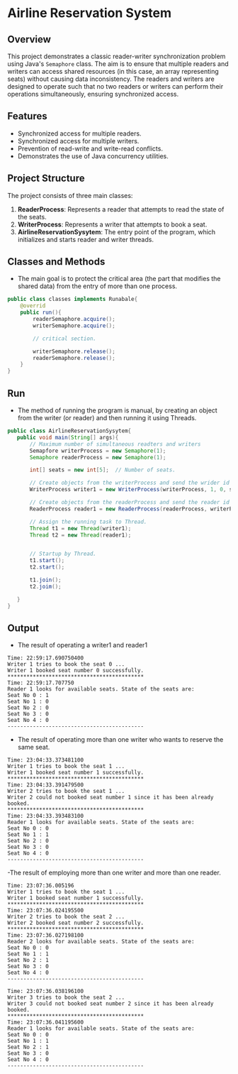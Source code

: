 # Airline Reservation System

## Overview

This project demonstrates a classic reader-writer synchronization problem using Java's `Semaphore` class. The aim is to ensure that multiple readers and writers can access shared resources (in this case, an array representing seats) without causing data inconsistency. The readers and writers are designed to operate such that no two readers or writers can perform their operations simultaneously, ensuring synchronized access.

## Features

- Synchronized access for multiple readers.
- Synchronized access for multiple writers.
- Prevention of read-write and write-read conflicts.
- Demonstrates the use of Java concurrency utilities.


## Project Structure

The project consists of three main classes:

1. **ReaderProcess**: Represents a reader that attempts to read the state of the seats.
2. **WriterProcess**: Represents a writer that attempts to book a seat.
3. **AirlineReservationSysytem**: The entry point of the program, which initializes and starts reader and writer threads.

## Classes and Methods

- The main goal is to protect the critical area (the part that modifies the shared data) from the entry of more than one process.

```java
public class classes implements Runabale{
    @overrid
    public run(){
        readerSemaphore.acquire();
        writerSemaphore.acquire();

        // critical section.

        writerSemaphore.release();
        readerSemaphore.release();
    }
}
```
## Run
 - The method of running the program is manual, by creating an object from the writer (or reader) and then running it using Threads.
 ```java
 public class AirlineReservationSysytem{
    public void main(String[] args){
        // Maximum number of simultaneous readters and writers
        Semapfore writerProcess = new Semaphore(1);  
        Semaphore readerProcess = new Semaphore(1);

        int[] seats = new int[5];  // Number of seats.

        // Create objects from the writerProcess and send the wrider id and information about the seat to be reserved
        WriterProcess writer1 = new WriterProcess(writerProcess, 1, 0, seats); //The writer1 wants to reserve seat 0.

        // Create objects from the readerProcess and send the reader id and writer status (To ensure that it does not enter the critical section while reading)
        ReaderProcess reader1 = new ReaderProcess(readerProcess, writerProcess, 1, seats); // The reader1 wants to see the condition of the seats

        // Assign the running task to Thread.
        Thread t1 = new Thread(writer1); 
        Thread t2 = new Thread(reader1);


        // Startup by Thread.
        t1.start();
        t2.start();

        t1.join();
        t2.joim();

    }
}
```

## Output
- The result of operating a writer1 and reader1
```
Time: 22:59:17.690750400
Writer 1 tries to book the seat 0 ...
Writer 1 booked seat number 0 successfully.
*******************************************
Time: 22:59:17.707750
Reader 1 looks for available seats. State of the seats are:
Seat No 0 : 1
Seat No 1 : 0
Seat No 2 : 0
Seat No 3 : 0
Seat No 4 : 0
-------------------------------------------
```
- The result of operating more than one writer who wants to reserve the same seat.
```
Time: 23:04:33.373481100
Writer 1 tries to book the seat 1 ...
Writer 1 booked seat number 1 successfully.
*******************************************
Time: 23:04:33.391479500
Writer 2 tries to book the seat 1 ...
Writer 2 could not booked seat number 1 since it has been already booked.
*******************************************
Time: 23:04:33.393483100
Reader 1 looks for available seats. State of the seats are:
Seat No 0 : 0
Seat No 1 : 1
Seat No 2 : 0
Seat No 3 : 0
Seat No 4 : 0
-------------------------------------------
```
-The result of employing more than one writer and more than one reader.
```
Time: 23:07:36.005196
Writer 1 tries to book the seat 1 ...
Writer 1 booked seat number 1 successfully.
*******************************************
Time: 23:07:36.024195500
Writer 2 tries to book the seat 2 ...
Writer 2 booked seat number 2 successfully.
*******************************************
Time: 23:07:36.027198100
Reader 2 looks for available seats. State of the seats are:
Seat No 0 : 0
Seat No 1 : 1
Seat No 2 : 1
Seat No 3 : 0
Seat No 4 : 0
-------------------------------------------

Time: 23:07:36.038196100
Writer 3 tries to book the seat 2 ...
Writer 3 could not booked seat number 2 since it has been already booked.
*******************************************
Time: 23:07:36.041195600
Reader 1 looks for available seats. State of the seats are:
Seat No 0 : 0
Seat No 1 : 1
Seat No 2 : 1
Seat No 3 : 0
Seat No 4 : 0
-------------------------------------------
```